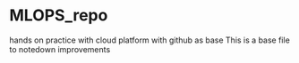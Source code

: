 # MLOPS_repo
hands on practice with cloud platform with github as base 
This is a base file to notedown improvements 
